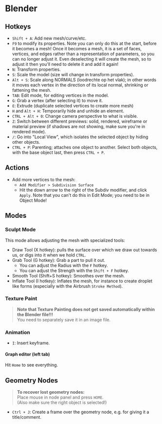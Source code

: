 # Blender
## Hotkeys
* `Shift + A`: Add new mesh/curve/etc.
* `F9` to modify its properties. Note you can only do this at the start, before it becomes a mesh! Once it becomes a mesh, it is a set of faces, vertices, and edges rather than a representation of parameters, so you can no longer adjust it. Even deselecting it will create the mesh, so to adjust it then you'll need to delete it and add it again!
* `N`: Transform properties.
* `S`: Scale the model (size will change in transform properties).
* `Alt + S`: Scale along NORMALS (loodrechte op het vlak); in other words it moves each vertex in the direction of its local normal, shrinking or fattening the mesh.
* `TAB`: Edit mode, for editing vertices in the model.
* `G`: Grab a vertex (after selecting it) to move it.
* `E`: Extrude (duplicate selected vertices to create more mesh)
* `H` and `Alt + H`: Temporarily hide and unhide an element.
* `CTRL + Alt + 0`: Change camera perspective to what is visible.
* `Z`: Switch between different previews: solid, rendered, wireframe or material preview (if shadows are not showing, make sure you're in rendered mode).
* `/`: Go into "Local View", which isolates the selected object by hiding other objects.
* `CTRL + P`: Parenting; attaches one object to another. Select both objects, with the base object last, then press `CTRL + P`.

## Actions
* Add more vertices to the mesh:  
  - `Add Modifier > Subdivision Surface`
  - Hit the down arrow to the right of the Subdiv modifier, and click `Apply`. Note that you can't do this in Edit Mode; you need to be in Object Mode!


## Modes
### Sculpt Mode
This mode allows adjusting the mesh with specialized tools:
* Draw Tool (X hotkey): pulls the surface over which we draw out towards us, or digs into it when we hold `CTRL`.
* Grab Tool (G hotkey): Grab a part to pull it out.
  - You can adjust the Radius with the `F` hotkey.
  - You can adjust the Strength with the `Shift + F` hotkey.
* Smooth Tool (Shift+S hotkey): Smoothes over the mesh.
* Inflate Tool (I hotkey): Inflates the mesh, for instance to create droplet like forms (especially with the Airbrush `Stroke Method`).

### Texture Paint
> **Note that Texture Painting does not get saved automatically within the Blender file!!!**  
> You need to separately save it in an image file.

### Animation
* `I`: Insert keyframe.


#### Graph editor (left tab)
Hit `Home` to see everything.

## Geometry Nodes
> **To recover lost geometry nodes:**  
> Place mouse in node panel and press `HOME`.  
> (Also make sure the right object is selected!)

* `Ctrl + J`: Create a frame over the geometry node, e.g. for giving it a title/comment.